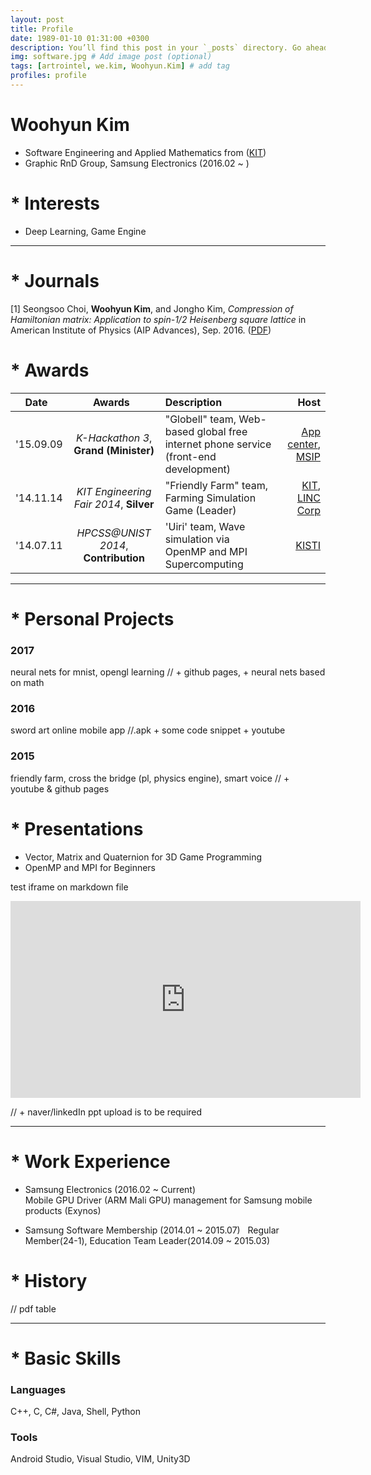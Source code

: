 ```yaml
---
layout: post
title: Profile
date: 1989-01-10 01:31:00 +0300
description: You’ll find this post in your `_posts` directory. Go ahead and edit it and re-build the site to see your changes. # Add post description (optional)
img: software.jpg # Add image post (optional)
tags: [artrointel, we.kim, Woohyun.Kim] # add tag
profiles: profile
---
```


# Woohyun Kim
* Software Engineering and Applied Mathematics from ([KIT](http://kumoh.ac.kr))  
* Graphic RnD Group, Samsung Electronics (2016.02 ~ )  

# * Interests
* Deep Learning, Game Engine

--------------------------------------------------------------------------------
  
# * Journals
[1] Seongsoo Choi, **Woohyun Kim**, and Jongho Kim, *Compression of Hamiltonian matrix: Application to spin-1/2 Heisenberg square
lattice* in American Institute of Physics (AIP Advances), Sep. 2016. ([PDF](http://aip.scitation.org/doi/pdf/10.1063/1.4963834))  
  
# * Awards 
  
| Date     |    Awards     | Description | Host |
|:--------:| :-----------: | :---------- | ---: |
| '15.09.09 | *K-Hackathon 3*, **Grand (Minister)** | "Globell" team, Web-based global free internet phone service (front-end development) | [App center](http://appcenter.kr/), [MSIP](http://www.msip.go.kr) |
| '14.11.14 | *KIT Engineering Fair 2014*, **Silver** | "Friendly Farm" team, Farming Simulation Game (Leader) | [KIT](http://kumoh.ac.kr), [LINC Corp](http://linc.kumoh.ac.kr) |
| '14.07.11 | *HPCSS@UNIST 2014*, **Contribution** | 'Uiri' team, Wave simulation via OpenMP and MPI Supercomputing | [KISTI](http://www.nisn.re.kr/) |  
  
--------------------------------------------------------------------------------
  
# * Personal Projects
### 2017
neural nets for mnist, opengl learning 
// + github pages, + neural nets based on math

### 2016
sword art online mobile app
//.apk + some code snippet + youtube

### 2015
friendly farm, cross the bridge (pl, physics engine), smart voice
// + youtube & github pages

# * Presentations

* Vector, Matrix and Quaternion for 3D Game Programming
* OpenMP and MPI for Beginners

test iframe on markdown file
<iframe width="560" height="315" src="https://www.youtube.com/embed/dHHmUF9gs70" frameborder="0" allowfullscreen></iframe>

// + naver/linkedIn ppt upload is to be required

--------------------------------------------------------------------------------
  
# * Work Experience
* Samsung Electronics (2016.02 ~ Current)  
Mobile GPU Driver (ARM Mali GPU) management for Samsung mobile products (Exynos)

* Samsung Software Membership (2014.01 ~ 2015.07)  
Regular Member(24-1), Education Team Leader(2014.09 ~ 2015.03)


# * History
// pdf table
  
--------------------------------------------------------------------------------
  
# * Basic Skills  
### Languages
C++, C, C#, Java, Shell, Python

### Tools
Android Studio, Visual Studio, VIM, Unity3D
